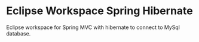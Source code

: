 # Eclipse Workspace Spring Hibernate
Eclipse workspace for Spring MVC with hibernate to connect to MySql database.
